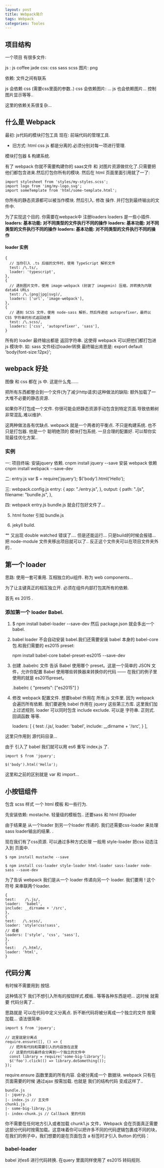 ```yaml
---
layout: post
title: Webpack简介
tags: Webpack
categories: Tooles
---
```





## 项目结构

一个项目 有很多文件:

js   : js coffee jade
css:   css sass scss
图片:  png

依赖: 文件之间有联系

js 会依赖 css (需要css里面的参数..)
css 会依赖图片: ...
js 也会依赖图片... 控制图片显示等等..


这里的依赖关系很复杂...












## 什么是 Webpack

最初:  js代码的模块打包工具
现在:  前端代码的管理工具.


- 旧方式: html css js 都是分离的.必须分别对每一项进行管理.





模块打包器 & 构建系统.

有了 webpack 你就不需要构建你的 saas文件 和 对图片资源做优化了.只需要把他们都包含进来.然后打包你所有的模块.
然后在 html 页面里面引用就了一了:


	import stylesheet from 'styles/my-styles.scss';
	import logo from 'img/my-logo.svg';
	import someTemplate from 'html/some-template.html';


你所有的静态资源都可以被当作模块.
然后引入. 修改 操作. 并打包到最终输出的文件中.


为了实现这个目的. 你需要在webpack中 注册loaders
loaders 是一些小插件.
**loaders: 基本功能: 对不同类型的文件执行不同的操作**
**loaders: 基本功能: 对不同类型的文件执行不同的操作**
**loaders: 基本功能: 对不同类型的文件执行不同的操作**



#### loader 实例

	{
	  // 当你引入 .ts 后缀的文件时，使用 TypeScript 解析文件
	  test: /\.ts/,
	  loader: 'typescript',
	},
	{
	  // 遇到图片文件，使用 image-webpack (封装了 imagemin) 压缩，并转换为内联 data64 URLs
	  test: /\.(png|jpg|svg)/,
	  loaders: ['url', 'image-webpack'],
	},
	{
	  // 遇到 SCSS 文件，使用 node-sass 解析，然后传递给 autoprefixer，最终以 CSS 字符串的形式返回结果
	  test: /\.scss/,
	  loaders: ['css', 'autoprefixer', 'sass'],
	}

所有的 loader 最终输出都是 返回字符串.
这使得 webpack 可以把他们都打包进 js 模块中.
如: sass 文件经过loader转换  最终输出肯恩是:
	export default 'body{font-size:12px}';



## webpack 好处
图像 和 css 都在 js 中. 这是什么鬼......

把所有东西都整合到一个文件(为了减少http请求)这种做法的缺陷:
额外加载了一大堆不必要的静态资源.

如果你不打包成一个文件. 你很可能会把静态资源手动包含到特定页面.导致依赖树非常混乱.难以维护.

这两种做法各有优缺点. webpack 就是一个两者的平衡点.
不只是构建系统. 也不只是打包器.
他是一个 聪明绝顶的 模块打包系统.
一旦合理的配置好.  可以帮你实现最佳优化方案..






### 实例

一:  项目终端:
安装jquery 依赖.
	cnpm install jquery --save
安装 webpack 依赖
	cnpm install webpack --save-dev



二: entry.js
	var $ = require('jquery');
	$('body').html('Hello');


三: webpack.config.js
	   entry: {
	app: "./entry.js",
	  },
	  output: {
	path: "./js",
	filename: "bundle.js",
	  },


四: webpack entry.js bundle.js
就会打包好文件了...

5. html footer 引如 bundle.js

6. jekyll build.

艹  又出现 double watched 错误了....
但是还能运行...   只是build的时候会报错...
把 node-module 文件夹移出项目就可以了.. 反正这个文件夹可以在项目文件夹外的..







## 第一个 loader

思路: 使用一套可重用. 互相独立的ui组件.
称为 web components...


为了让主键真正的相互独立开. 必须在组件内部打包其所有的依赖.



首先  es 2015 .

### 添加第一个 loader  Babel.

1. 
	$ npm install babel-loader --save-dev
然后 package.json 就会多出一个 babel.


2. babel loader 不会自动安装 babel.我们还需要安装 babel 本身的 babel-core包.和我们需要的 es2015 preset:

	npm install babel-core babel-preset-es2015 --save-dev



3. 创建 .babelrc 文件 告诉 Babel 使用哪个 preset。这是一个简单的 JSON 文件，允许你配置 Babel 使用哪些转换器来转换你的代码 —— 在我们的例子里使用的就是 es2015preset。

	.babelrc { "presets": ["es2015"] }



4. 修改 webpack 配置文件.
想要babel 作用在 所有.js 文件里.
因为 webpack 会遍历所有依赖.
我们要避免 babel 作用在 jquery 这些第三方库.
这里我们加上过滤规则.
loader 可以同时包含 include exclude.
可以是 字符串. 正则式. 回调函数 等等.

	loaders: [
	{
	test:   /\.js/,
	loader: 'babel',
	include: __dirname + '/src',
	}
	],

这里只作用到 源代码目录...



 由于 引入了 babel 
我们就可以用 es6 重写 index.js 了.

	import $ from 'jquery';
	
	$('body').html('Hello');

这里和之前的区别就是 var 和 import...








## 小按钮组件
包含 scss 样式
一个 html 模板
和一些行为.

先安装依赖: mostache. 轻量级的模板包..
还要sass 和 html 的loader

由于结果是 从一个loader 到另一个loader 传递的.
我们还需要css-loader 来处理 sass loader输出的结果.
.

现在我们有了css资源. 可以通过多种方式处理
一般用 style-loader 把css 动态注入到 页面中.


	$ npm install mustache --save

	$ npm install css-loader style-loader html-loader sass-loader node-sass --save-dev


为了告诉 webpack 我们是从一个 loader 传递向另一个 loader.
我们要用 ! 这个符号 来串联两个loader.

	{
	test:    /\.js/,
	loader:  'babel',
	include: __dirname + '/src',
	},
	{
	test:   /\.scss/,
	loader: 'style!css!sass',
	// 或者
	loaders: ['style', 'css', 'sass'],
	},
	{
	test:   /\.html/,
	loader: 'html',
	}













## 代码分离


有时候不需要用到 按钮.

这种情况下 我们不想引入所有的按钮样式.模板.. 等等各种东西是吧...
这时候 就需要 代码分离了..




思路就是 可以在代码中定义分离点.
折不断代码将被分离成一个独立的文件
按需加载...  语法很简单:


	import $ from 'jquery';
	
	// 这里就是分离点
	require.ensure([], () => {
	  // 把所有代码和需要引入的内容放在这里
	  // 这里的代码最终会分离到一个独立的文件中
	  const library = require('some-big-library');
	  $('foo').click(() => library.doSomething());
	});

require.ensure 函数里面的所有内容.
会被分离成一个 数据块.
webpack 只有在页面需要的时候 通过ajax 按需加载.
也就是 我们的结构代码 变成这样了..

	bundle.js
	|- jquery.js
	|- index.js // 主文件
	chunk1.js
	|- some-big-libray.js
	|- index-chunk.js // Callback 里的代码

你不需要在任何地方引入或者加载 chunk1.js 文件，Webpack 会在页面真正需要这部分代码时按需加载。这意味着你可以把许多不同的代码逻辑包裹成不同的块，在我们的例子中，我们想要的是在页面包含 a 标签时才引入 Button 的代码：






### babel-loader 
babel 对es6 进行代码转换.
在query 里面同样使用了 es2015 转码规则.























